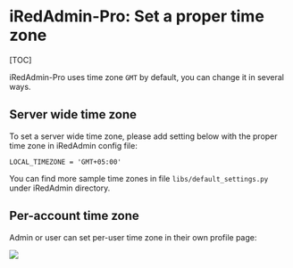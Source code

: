 # iRedAdmin-Pro: Set a proper time zone

[TOC]

iRedAdmin-Pro uses time zone `GMT` by default, you can change it in several ways.

## Server wide time zone

To set a server wide time zone, please add setting below with the proper time
zone in iRedAdmin config file:

```
LOCAL_TIMEZONE = 'GMT+05:00'
```

You can find more sample time zones in file `libs/default_settings.py` under
iRedAdmin directory.

## Per-account time zone

Admin or user can set per-user time zone in their own profile page:

![](./images/iredadmin/user_profile_general.png)
